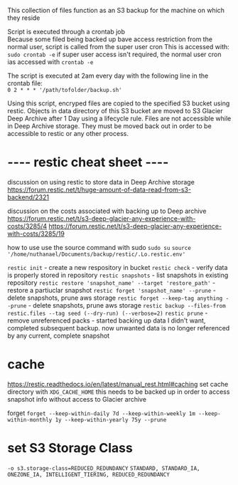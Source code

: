 This collection of files function as an S3 backup for the machine on which they reside  

Script is executed through a crontab job  
Because some filed being backed up bave access restriction from the normal user, script is called from the super user cron
This is accessed with: `sudo crontab -e` if super user access isn't required, the normal user cron ias accessed with `crontab -e`

The script is executed at 2am every day with the following line in the crontab file:  
`0 2 * * * '/path/tofolder/backup.sh'`  

Using this script, encryped files are copied to the specified S3 bucket using restic. Objects in data directory of this S3 bucket are moved to S3 Glacier Deep Archive after 1 Day using a lifecycle rule. Files are not accessible while in Deep Archive storage. They must be moved back out in order to be accessible to restic or any other process.

# ---- restic cheat sheet ----

discussion on using restic to store data in Deep Archive storage
https://forum.restic.net/t/huge-amount-of-data-read-from-s3-backend/2321

discussion on the costs associated with backing up to Deep archive
https://forum.restic.net/t/s3-deep-glacier-any-experience-with-costs/3285/4
https://forum.restic.net/t/s3-deep-glacier-any-experience-with-costs/3285/19

how to use use the source command with sudo
`sudo su`
`source '/home/nuthanael/Documents/backup/restic/.Lo.restic.env'`

`restic init` - create a new respository in bucket
`restic check` - verify data is properly stored in repository
`restic snapshots` - list snapshots in existing repository
`restic restore 'snapshot_name' --target 'restore_path'` - restore a partiuclar snapshot
`restic forget 'snapshot_name' --prune` - delete snapshots, prune aws storage
`restic forget --keep-tag anything --prune` - delete snapshots, prune aws storage
`restic backup --files-from restic.files --tag seed (--dry-run) (--verbose=2)`
`restic prune` - remove unreferenced packs - started backing up data I didn't want, completed subsequent backup. now unwanted data is no longer referenced by any current, complete snapshot

# cache
https://restic.readthedocs.io/en/latest/manual_rest.html#caching
set cache directory with `XDG_CACHE_HOME`
this needs to be backed up in order to access snapshot info without access to Glacier archive

forget
`forget --keep-within-daily 7d --keep-within-weekly 1m --keep-within-monthly 1y --keep-within-yearly 75y --prune`

# set S3 Storage Class
`-o s3.storage-class=REDUCED_REDUNDANCY`
`STANDARD, STANDARD_IA, ONEZONE_IA, INTELLIGENT_TIERING, REDUCED_REDUNDANCY`
